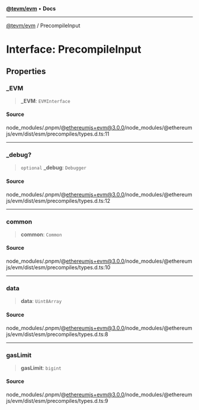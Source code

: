 [**@tevm/evm**](../README.md) • **Docs**

***

[@tevm/evm](../globals.md) / PrecompileInput

# Interface: PrecompileInput

## Properties

### \_EVM

> **\_EVM**: `EVMInterface`

#### Source

node\_modules/.pnpm/@ethereumjs+evm@3.0.0/node\_modules/@ethereumjs/evm/dist/esm/precompiles/types.d.ts:11

***

### \_debug?

> `optional` **\_debug**: `Debugger`

#### Source

node\_modules/.pnpm/@ethereumjs+evm@3.0.0/node\_modules/@ethereumjs/evm/dist/esm/precompiles/types.d.ts:12

***

### common

> **common**: `Common`

#### Source

node\_modules/.pnpm/@ethereumjs+evm@3.0.0/node\_modules/@ethereumjs/evm/dist/esm/precompiles/types.d.ts:10

***

### data

> **data**: `Uint8Array`

#### Source

node\_modules/.pnpm/@ethereumjs+evm@3.0.0/node\_modules/@ethereumjs/evm/dist/esm/precompiles/types.d.ts:8

***

### gasLimit

> **gasLimit**: `bigint`

#### Source

node\_modules/.pnpm/@ethereumjs+evm@3.0.0/node\_modules/@ethereumjs/evm/dist/esm/precompiles/types.d.ts:9
